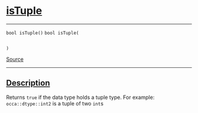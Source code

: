 
<h1 id="is-tuple">
 <a href="#/api/dtype_t/isTuple" class="anchor">
   <span>isTuple</span>
  </a>
</h1>

<div class="signature">

<hr>

  <div class="definition-container">
    <div class="definition">
      <code class="desktop-only"><span class="token keyword">bool</span> isTuple()</code>
      <code class="mobile-only"><span class="token keyword">bool</span> isTuple(
    
)</code>
      <div class="flex-spacing"></div>
      <a href="https://github.com/libocca/occa/blob/7d02eac1/include/occa/dtype/dtype.hpp#L112" target="_blank">Source</a>
    </div>
    
  </div>

  <hr>
</div>


<h2 id="description">
 <a href="#/api/dtype_t/isTuple?id=description" class="anchor">
   <span>Description</span>
  </a>
</h2>

Returns `true` if the data type holds a tuple type.
For example: `occa::dtype::int2` is a tuple of two `int`s
